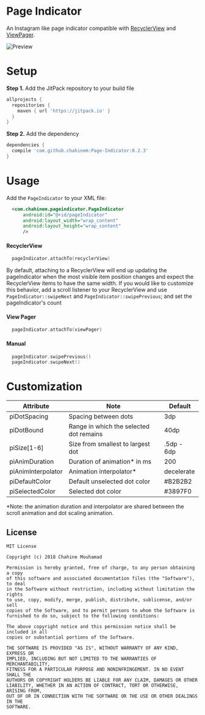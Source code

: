 # Page Indicator

An Instagram like page indicator compatible with [RecyclerView](https://developer.android.com/reference/android/support/v7/widget/RecyclerView.html) and [ViewPager](https://developer.android.com/reference/android/support/v4/view/ViewPager.html).

![Preview](/art/pageindicator.gif)

# Setup

__Step 1.__ Add the JitPack repository to your build file
```groovy
allprojects {
  repositories {
    maven { url 'https://jitpack.io' }
  }
}
```
__Step 2.__ Add the dependency

```groovy
dependencies {
  compile 'com.github.chahinem:Page-Indicator:0.2.3'
}
```

# Usage

Add the `PageIndicator` to your XML file:

```xml
  <com.chahinem.pageindicator.PageIndicator
      android:id="@+id/pageIndicator"
      android:layout_width="wrap_content"
      android:layout_height="wrap_content"
      />
```

#### RecyclerView

```kotlin
  pageIndicator.attachTo(recyclerView)
```

By default, attaching to a RecyclerView will end up updating the pageIndicator when the most visible item position changes and expect the RecyclerView items to have the same width. 
If you would like to customize this behavior, add a scroll listener to your RecyclerView and use `PageIndicator::swipeNext` and `PageIndicator::swipePrevious`; and set the pageIndicator's count

#### View Pager

```kotlin
  pageIndicator.attachTo(viewPager)
```

#### Manual
```kotlin
  pageIndicator.swipePrevious()
  pageIndicator.swipeNext()
```

# Customization

| Attribute           | Note                                      | Default     |
|---------------------|-------------------------------------------|-------------|
| piDotSpacing        | Spacing between dots                      | 3dp         |
| piDotBound          | Range in which the selected dot remains   | 40dp        |
| piSize[1-6]         | Size from smallest to largest dot         | .5dp - 6dp  |
| piAnimDuration      | Duration of animation* in ms              | 200         |
| piAnimInterpolator  | Animation interpolator*                   | decelerate  |
| piDefaultColor      | Default unselected dot color              | #B2B2B2     |
| piSelectedColor     | Selected dot color                        | #3897F0     |


*Note: the animation duration and interpolator are shared between the scroll animation and dot scaling animation.

## License

```
MIT License

Copyright (c) 2018 Chahine Mouhamad

Permission is hereby granted, free of charge, to any person obtaining a copy
of this software and associated documentation files (the "Software"), to deal
in the Software without restriction, including without limitation the rights
to use, copy, modify, merge, publish, distribute, sublicense, and/or sell
copies of the Software, and to permit persons to whom the Software is
furnished to do so, subject to the following conditions:

The above copyright notice and this permission notice shall be included in all
copies or substantial portions of the Software.

THE SOFTWARE IS PROVIDED "AS IS", WITHOUT WARRANTY OF ANY KIND, EXPRESS OR
IMPLIED, INCLUDING BUT NOT LIMITED TO THE WARRANTIES OF MERCHANTABILITY,
FITNESS FOR A PARTICULAR PURPOSE AND NONINFRINGEMENT. IN NO EVENT SHALL THE
AUTHORS OR COPYRIGHT HOLDERS BE LIABLE FOR ANY CLAIM, DAMAGES OR OTHER
LIABILITY, WHETHER IN AN ACTION OF CONTRACT, TORT OR OTHERWISE, ARISING FROM,
OUT OF OR IN CONNECTION WITH THE SOFTWARE OR THE USE OR OTHER DEALINGS IN THE
SOFTWARE.

```

